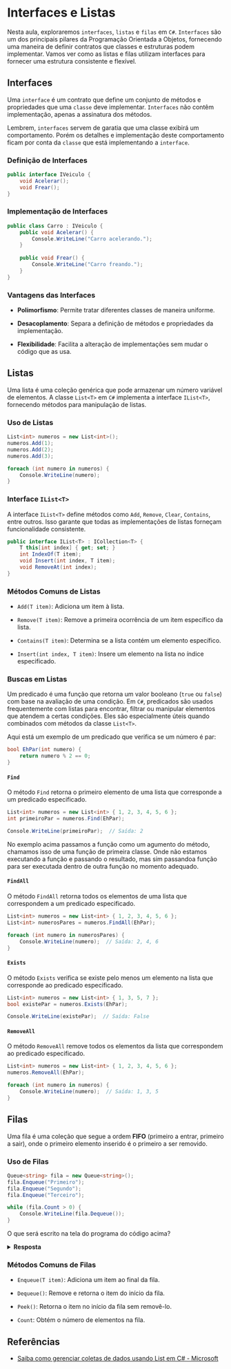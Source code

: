 # Interfaces e Listas

Nesta aula, exploraremos `interfaces`, `listas` e `filas` em `C#`. `Interfaces` são um dos principais pilares da Programação Orientada a Objetos, fornecendo uma maneira de definir contratos que classes e estruturas podem implementar. Vamos ver como as listas e filas utilizam interfaces para fornecer uma estrutura consistente e flexível.

## Interfaces

Uma `interface` é um contrato que define um conjunto de métodos e propriedades que uma `classe` deve implementar. `Interfaces` não contêm implementação, apenas a assinatura dos métodos.

Lembrem, `interfaces` servem de garatia que uma classe exibirá um comportamento. Porém os detalhes e implementação deste comportamento ficam por conta da `classe` que está implementando a `interface`.

### Definição de Interfaces

```csharp
public interface IVeiculo {
    void Acelerar();
    void Frear();
}
```

### Implementação de Interfaces

```csharp
public class Carro : IVeiculo {
    public void Acelerar() {
        Console.WriteLine("Carro acelerando.");
    }
    
    public void Frear() {
        Console.WriteLine("Carro freando.");
    }
}
```

### Vantagens das Interfaces

- **Polimorfismo**: Permite tratar diferentes classes de maneira uniforme.

- **Desacoplamento**: Separa a definição de métodos e propriedades da implementação.

- **Flexibilidade**: Facilita a alteração de implementações sem mudar o código que as usa.

## Listas

Uma lista é uma coleção genérica que pode armazenar um número variável de elementos. A classe `List<T>` em `C#` implementa a interface `IList<T>`, fornecendo métodos para manipulação de listas.

### Uso de Listas

```csharp
List<int> numeros = new List<int>();
numeros.Add(1);
numeros.Add(2);
numeros.Add(3);

foreach (int numero in numeros) {
    Console.WriteLine(numero);
}

```
### Interface `IList<T>`

A interface `IList<T>` define métodos como `Add`, `Remove`, `Clear`, `Contains`, entre outros. Isso garante que todas as implementações de listas forneçam funcionalidade consistente.

```csharp
public interface IList<T> : ICollection<T> {
    T this[int index] { get; set; }
    int IndexOf(T item);
    void Insert(int index, T item);
    void RemoveAt(int index);
}
```

### Métodos Comuns de Listas

- `Add(T item)`: Adiciona um item à lista.

- `Remove(T item)`: Remove a primeira ocorrência de um item específico da lista.

- `Contains(T item)`: Determina se a lista contém um elemento específico.

- `Insert(int index, T item)`: Insere um elemento na lista no índice especificado.

### Buscas em Listas

Um predicado é uma função que retorna um valor booleano (`true` ou `false`) com base na avaliação de uma condição. Em `C#`, predicados são usados frequentemente com listas para encontrar, filtrar ou manipular elementos que atendem a certas condições. Eles são especialmente úteis quando combinados com métodos da classe `List<T>`.

Aqui está um exemplo de um predicado que verifica se um número é par:

```csharp
bool EhPar(int numero) {
    return numero % 2 == 0;
}
```

#### `Find`
O método `Find` retorna o primeiro elemento de uma lista que corresponde a um predicado especificado.

```csharp
List<int> numeros = new List<int> { 1, 2, 3, 4, 5, 6 };
int primeiroPar = numeros.Find(EhPar);

Console.WriteLine(primeiroPar);  // Saída: 2
```

No exemplo acima passamos a função como um agumento do método, chamamos isso de uma função de primeira classe. Onde não estamos executando a função e passando o resultado, mas sim passandoa função para ser executada dentro de outra função no momento adequado.

#### `FindAll`
O método `FindAll` retorna todos os elementos de uma lista que correspondem a um predicado especificado.

```csharp
List<int> numeros = new List<int> { 1, 2, 3, 4, 5, 6 };
List<int> numerosPares = numeros.FindAll(EhPar);

foreach (int numero in numerosPares) {
    Console.WriteLine(numero);  // Saída: 2, 4, 6
}
```

#### `Exists`
O método `Exists` verifica se existe pelo menos um elemento na lista que corresponde ao predicado especificado.

```csharp
List<int> numeros = new List<int> { 1, 3, 5, 7 };
bool existePar = numeros.Exists(EhPar);

Console.WriteLine(existePar);  // Saída: False
```

#### `RemoveAll`
O método `RemoveAll` remove todos os elementos da lista que correspondem ao predicado especificado.

```csharp
List<int> numeros = new List<int> { 1, 2, 3, 4, 5, 6 };
numeros.RemoveAll(EhPar);

foreach (int numero in numeros) {
    Console.WriteLine(numero);  // Saída: 1, 3, 5
}
```

## Filas

Uma fila é uma coleção que segue a ordem **FIFO** (primeiro a entrar, primeiro a sair), onde o primeiro elemento inserido é o primeiro a ser removido. 

### Uso de Filas

```csharp
Queue<string> fila = new Queue<string>();
fila.Enqueue("Primeiro");
fila.Enqueue("Segundo");
fila.Enqueue("Terceiro");

while (fila.Count > 0) {
    Console.WriteLine(fila.Dequeue());
}
```

O que será escrito na tela do programa do código acima?

<details>
<summary><b>Resposta</b></summary>
Primeiro

Segundo

Terceiro
</details>

### Métodos Comuns de Filas

- `Enqueue(T item)`: Adiciona um item ao final da fila.

- `Dequeue()`: Remove e retorna o item do início da fila.

- `Peek()`: Retorna o item no início da fila sem removê-lo.

- `Count`: Obtém o número de elementos na fila.

## Referências

- [Saiba como gerenciar coletas de dados usando List<T> em C# - Microsoft](https://learn.microsoft.com/pt-br/dotnet/csharp/tour-of-csharp/tutorials/arrays-and-collections)